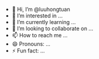 - 👋 Hi, I’m @luuhongtuan
- 👀 I’m interested in ...
- 🌱 I’m currently learning ...
- 💞️ I’m looking to collaborate on ...
- 📫 How to reach me ...
- 😄 Pronouns: ...
- ⚡ Fun fact: ...

<!---
luuhongtuan/luuhongtuan is a ✨ special ✨ repository because its `README.md` (this file) appears on your GitHub profile.
You can click the Preview link to take a look at your changes.
--->
